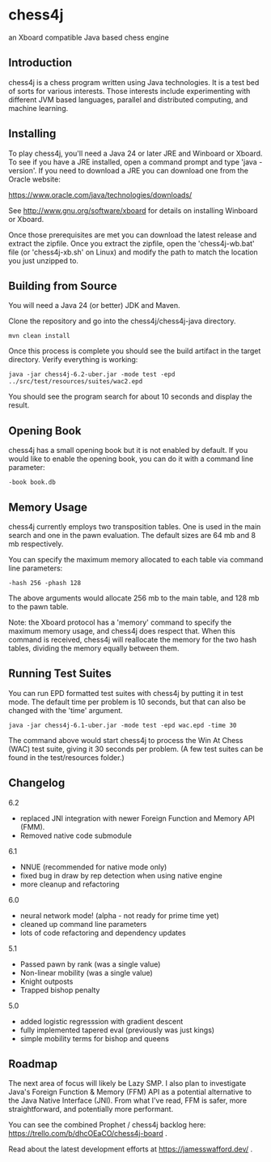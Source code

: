 # chess4j

an Xboard compatible Java based chess engine

## Introduction 

chess4j is a chess program written using Java technologies. It is a test bed of sorts for various interests. Those interests include experimenting with different JVM based languages, parallel and distributed computing, and machine learning.

## Installing

To play chess4j, you'll need a Java 24 or later JRE and Winboard or Xboard.  To see if you have a JRE installed, open a command prompt and type 'java -version'.  If you need to download a JRE you can download one from the Oracle website:

https://www.oracle.com/java/technologies/downloads/

See http://www.gnu.org/software/xboard for details on installing Winboard or Xboard.

Once those prerequisites are met you can download the latest release and extract the zipfile.  Once you extract the zipfile, open the 'chess4j-wb.bat' file (or 'chess4j-xb.sh' on Linux) and modify the path to match the location you just unzipped to.

## Building from Source

You will need a Java 24 (or better) JDK and Maven.

Clone the repository and go into the chess4j/chess4j-java directory.
 
 ```mvn clean install```  

Once this process is complete you should see the build artifact in the target directory.  Verify everything is working:

```java -jar chess4j-6.2-uber.jar -mode test -epd ../src/test/resources/suites/wac2.epd```

You should see the program search for about 10 seconds and display the result.  


## Opening Book

chess4j has a small opening book but it is not enabled by default.  If you would like to enable the opening book, you can do it with a command line parameter:

```-book book.db```

## Memory Usage

chess4j currently employs two transposition tables.  One is used in the main search and one in the pawn evaluation.  The default sizes are 64 mb and 8 mb respectively.
 
You can specify the maximum memory allocated to each table via command line parameters: 

```
-hash 256 -phash 128
``` 

The above arguments would allocate 256 mb to the main table, and 128 mb to the pawn table.  
 
Note: the Xboard protocol has a 'memory' command to specify the maximum memory usage, and chess4j does respect that.  When this command is received, chess4j will reallocate the memory for the two hash tables, dividing the memory equally between them.

## Running Test Suites

You can run EPD formatted test suites with chess4j by putting it in test mode.  The default time per problem is 10 seconds, but that can also be changed with the 'time' argument.

```
java -jar chess4j-6.1-uber.jar -mode test -epd wac.epd -time 30
```

The command above would start chess4j to process the Win At Chess (WAC) test suite, giving it 30 seconds per problem.  (A few test suites can be found in the test/resources folder.)


## Changelog

6.2
* replaced JNI integration with newer Foreign Function and Memory API (FMM).
* Removed native code submodule

6.1
* NNUE (recommended for native mode only)
* fixed bug in draw by rep detection when using native engine
* more cleanup and refactoring

6.0
* neural network mode! (alpha - not ready for prime time yet)
* cleaned up command line parameters
* lots of code refactoring and dependency updates

5.1
* Passed pawn by rank (was a single value)
* Non-linear mobility (was a single value)
* Knight outposts
* Trapped bishop penalty


5.0 
* added logistic regresssion with gradient descent
* fully implemented tapered eval (previously was just kings)
* simple mobility terms for bishop and queens

## Roadmap

The next area of focus will likely be Lazy SMP.  I also plan to investigate Java's Foreign Function & Memory (FFM) API as a potential alternative to the Java Native Interface (JNI).  From what I've read, FFM is safer, more straightforward, and potentially more performant.  


You can see the combined Prophet / chess4j backlog here: https://trello.com/b/dhcOEaCO/chess4j-board .

Read about the latest development efforts at https://jamesswafford.dev/ .
